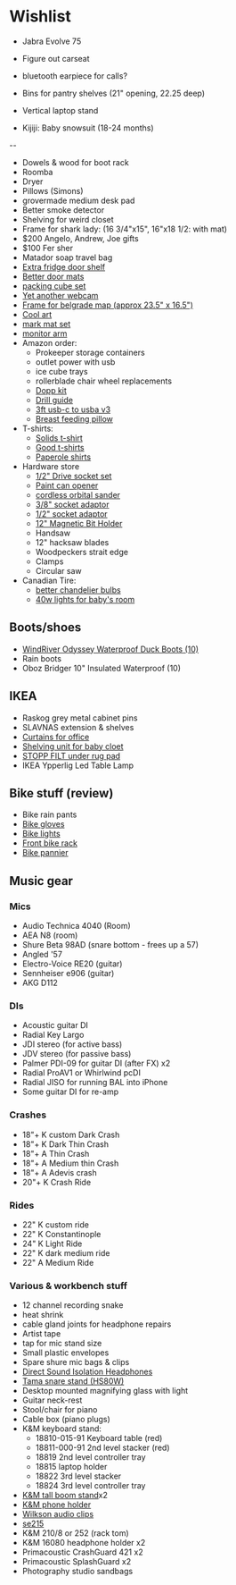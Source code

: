 # Wishlist

- Jabra Evolve 75

- Figure out carseat
- bluetooth earpiece for calls?

- Bins for pantry shelves (21" opening, 22.25 deep)
- Vertical laptop stand

- Kijiji: Baby snowsuit (18-24 months)

--

- Dowels & wood for boot rack
- Roomba
- Dryer
- Pillows (Simons)
- grovermade medium desk pad
- Better smoke detector
- Shelving for weird closet
- Frame for shark lady: (16 3/4"x15", 16"x18 1/2: with mat)
- $200 Angelo, Andrew, Joe gifts
- $100 Fer sher
- Matador soap travel bag
- [Extra fridge door shelf](https://www.reliableparts.ca/product/inv_15152029)
- [Better door mats](https://www.llbean.ca/shop/Waterhog-Mats/506645)
- [packing cube set](https://packhacker.com/travel-gear/category/organizers-and-pouches/packing-cubes/)
- [Yet another webcam](logitech.com/en-ca/product/hd-pro-webcam-c920)
- [Frame for belgrade map (approx 23.5" x 16.5")](https://www.arttoframe.com/23x15-Satin-White-Frame-picture-frame/FRBW26074?page_type=E)
- [Cool art](https://www.concealed-art.com/nes-art)
- [mark mat set](https://www.thepepinshop.com/collections/storage-utility/products/mark-mat-set-jungle-3-markers)
- [monitor arm](https://www.amazon.com/WALI-Single-Monitor-Adjustable-Capacity/dp/B018MT6ZEK/)
- Amazon order:
  - Prokeeper storage containers
  - outlet power with usb
  - ice cube trays
  - rollerblade chair wheel replacements
  - [Dopp kit](https://www.amazon.com/Dopp-kit-Shaving-Small-Toiletry/dp/B07R9R6VD2/)
  - [Drill guide](https://www.amazon.ca/Milescraft-1318-DrillMate-Drill-Guide/dp/B014A1Z92I)
  - [3ft usb-c to usba v3](https://www.amazon.ca/Anker-Powerline-Durability-Samsung-Nintendo/dp/B01GN0M6NE/)
  - [Breast feeding pillow](https://www.amazon.ca/My-Brest-Friend-Breastfeeding-Natural/dp/B002IID23Y/)
- T-shirts:
  - [Solids t-shirt](https://solids.bandcamp.com/merch)
  - [Good t-shirts](https://us.kowtowclothing.com/)
  - [Paperole shirts](https://www.paperole.com/)
- Hardware store
  - [1/2" Drive socket set](https://www.homedepot.ca/product/dewalt-1-2-inch-drive-combination-impact-socket-set-23-piece-/1001104069)
  - [Paint can opener](https://www.homedepot.ca/product/bennett-paint-can-opener-metal/1000183133)
  - [cordless orbital sander](https://www.homedepot.ca/product/makita-18v-cordless-random-orbit-sander-tool-only-/1000718274)
  - [3/8" socket adaptor](https://www.homedepot.ca/product/milwaukee-tool-1-4-inch-x-3-8-inch-steel-square-socket-adapter/1000741100)
  - [1/2" socket adaptor](https://www.homedepot.ca/product/dewalt-1-4-inch-hex-to-1-2-inch-square-impact-ready-socket-adapter/1000657751)
  - [12" Magnetic Bit Holder](https://www.homedepot.ca/product/milwaukee-tool-shockwave-12-inch-magnetic-bit-tip-holder/1001011002)
  - Handsaw
  - 12" hacksaw blades
  - Woodpeckers strait edge
  - Clamps
  - Circular saw
- Canadian Tire:
  - [better chandelier bulbs](https://www.canadiantire.ca/en/pdp/noma-led-candelabra-40w-light-bulbs-4-pk-0527028p.html#srp)
  - [40w lights for baby's room](https://www.canadiantire.ca/en/pdp/noma-led-a19-40w-light-bulbs-soft-white-6-pk-0527053p.html#srp)

## Boots/shoes

- [WindRiver Odyssey Waterproof Duck Boots (10)](https://www.marks.com/en/windriver-mens-odyssey-waterproof-duck-boots-103219.html)
- Rain boots
- Oboz Bridger 10" Insulated Waterproof (10)

## IKEA

- Raskog grey metal cabinet pins
- SLAVNAS extension & shelves
- [Curtains for office](https://www.ikea.com/ca/en/p/borghild-sheer-curtains-1-pair-white-00291297/)
- [Shelving unit for baby cloet](https://www.ikea.com/ca/en/p/bror-shelving-unit-black-s89276463/)
- [STOPP FILT under rug pad](https://www.ikea.com/ca/en/p/stopp-filt-rug-underlay-with-anti-slip-90132261/)
- IKEA Ypperlig Led Table Lamp

## Bike stuff (review)

- Bike rain pants
- [Bike gloves](https://www.cyclingweekly.com/group-tests/the-best-winter-cycling-gloves-6216)
- [Bike lights](https://www.cyclingweekly.com/group-tests/cycling-lights-buyers-guide-141811)
- [Front bike rack](https://www.primeauvelo.com/en/journey-dlx-lowrider-front-rack-22171-0011625.html)
- [Bike pannier](https://www.twowheelgear.com/collections/panniers/products/pannier-backpack-convertible-lite-and-plus?variant=31656254963772)

## Music gear

### Mics

- Audio Technica 4040 (Room)
- AEA N8 (room)
- Shure Beta 98AD (snare bottom - frees up a 57)
- Angled '57
- Electro-Voice RE20 (guitar)
- Sennheiser e906 (guitar)
- AKG D112

### DIs

- Acoustic guitar DI
- Radial Key Largo
- JDI stereo (for active bass)
- JDV stereo (for passive bass)
- Palmer PDI-09 for guitar DI (after FX) x2
- Radial ProAV1 or Whirlwind pcDI
- Radial JISO for running BAL into iPhone
- Some guitar DI for re-amp

### Crashes

- 18"+ K custom Dark Crash
- 18"+ K Dark Thin Crash
- 18"+ A Thin Crash
- 18"+ A Medium thin Crash
- 18"+ A Adevis crash
- 20"+ K Crash Ride

### Rides

- 22" K custom ride
- 22" K Constantinople
- 24" K Light Ride
- 22" K dark medium ride
- 22" A Medium Ride

### Various & workbench stuff

- 12 channel recording snake
- heat shrink
- cable gland joints for headphone repairs
- Artist tape
- tap for mic stand size
- Small plastic envelopes
- Spare shure mic bags & clips
- [Direct Sound Isolation Headphones](https://www.extremeheadphones.com/product-page/ex29-plus)
- [Tama snare stand (HS80W)](https://www.timpano-percussion.com/us/pied-de-caisse-claire-tama-roadpro-hs80w.html?id=43102689)
- Desktop mounted magnifying glass with light
- Guitar neck-rest
- Stool/chair for piano
- Cable box (piano plugs)
- K&M keyboard stand:
  - 18810-015-91 Keyboard table (red)
  - 18811-000-91 2nd level stacker (red)
  - 18819 2nd level controller tray
  - 18815 laptop holder
  - 18822 3rd level stacker
  - 18824 3rd level controller tray
- [K&M tall boom stand](http://www.economik.com/km/21021-black/)x2
- [K&M phone holder](https://www.amazon.ca/dp/B00AF65OBE?tag=marcpric08-21)
- [Wilkson audio clips](https://www.soundonsound.com/reviews/wilkinson-audio-mic-clips)
- [se215](https://www.shure.com/en-US/products/earphones/se215)
- K&M 210/8 or 252 (rack tom)
- K&M 16080 headphone holder x2
- Primacoustic CrashGuard 421 x2
- Primacoustic SplashGuard x2
- Photography studio sandbags
